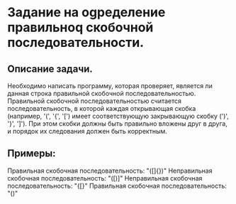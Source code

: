 # Задание на оgределение правильноq скобочной последовательности.

## Описание задачи.
Необходимо написать программу, которая проверяет, является ли данная строка правильной скобочной последовательностью. Правильной скобочной последовательностью считается последовательность, в которой каждая открывающая скобка (например, '(', '{', '[') имеет соответствующую закрывающую скобку (')', '}', ']'). При этом скобки должны быть правильно вложены друг в друга, и порядок их следования должен быть корректным.

## Примеры:
Правильная скобочная последовательность: "([]{})"
Неправильная скобочная последовательность: "([)]"
Неправильная скобочная последовательность: "{[}"
Правильная скобочная последовательность: "()"
